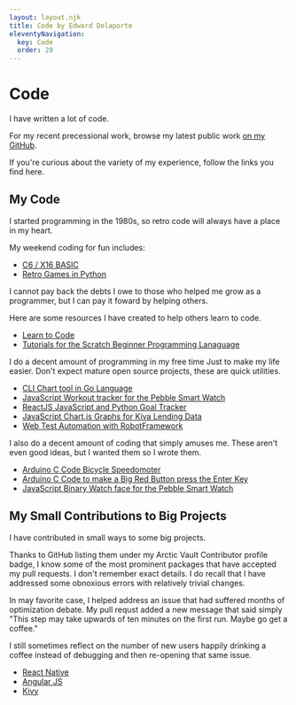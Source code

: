 ```yaml
---
layout: layout.njk
title: Code by Edward Delaporte
eleventyNavigation:
  key: Code
  order: 20
---
```


# Code

I have written a lot of code. 

For my recent precessional work,
browse my latest public work [on my GitHub](https://github.com/edthedev).

If you're curious about the variety of my experience, follow the links you find here.

## My Code

I started programming in the 1980s,
so retro code will always have a place in my heart.

My weekend coding for fun includes:

+ [C6 / X16 BASIC](/basic)
+ [Retro Games in Python](https://github.com/edthedev/tmntcade)

I cannot pay back the debts I owe to those who 
helped me grow as a programmer, but I can pay it foward by helping others.

Here are some resources I have created to help others learn to code.

+ [Learn to Code](/learn2code)
+ [Tutorials for the Scratch Beginner Programming Lanaguage](https://github.com/edthedev/scratch_lessons)

I do a decent amount of programming in my free time 
Just to make my life easier. Don't expect mature open source projects, these are quick utilities.

+ [CLI Chart tool in Go Language](https://github.com/edthedev/chart)
+ [JavaScript Workout tracker for the Pebble Smart Watch](https://github.com/edthedev/LiftPebble)
+ [ReactJS JavaScript and Python Goal Tracker](https://github.com/edthedev/MyGoal.space)
+ [JavaScript Chart.js Graphs for Kiva Lending Data](https://github.com/edthedev/kiva_graphs)
+ [Web Test Automation with RobotFramework](https://github.com/edthedev/Learn_RobotFramework_IllinoisPTR)

I also do a decent amount of coding that simply amuses me.
These aren't even good ideas, but I wanted them so I wrote them.

+ [Arduino C Code Bicycle Speedomoter](https://github.com/edthedev/arduino-bike-speed)
+ [Arduino C Code to make a Big Red Button press the Enter Key](https://github.com/edthedev/bigredbutton)
+ [JavaScript Binary Watch face for the Pebble Smart Watch](https://github.com/edthedev/BinaryClock)

## My Small Contributions to Big Projects

I have contributed in small ways to some big projects.

Thanks to GitHub listing them under my Arctic Vault Contributor profile badge, 
I know some of the most prominent packages that have accepted my pull requests. 
I don't remember exact details. I do recall that I have addressed 
some obnoxious errors with relatively trivial changes. 

In may favorite case, I helped address an issue that had suffered months of optimization debate.
 My pull requst added a new message that said simply "This step may take upwards of ten minutes on the first run. Maybe go get a coffee." 

I still sometimes reflect on the number of new users happily drinking a coffee instead of debugging and then re-opening that same issue.

+ [React Native](https://github.com/facebook/react-native)
+ [Angular JS](https://github.com/angular/angular.js)
+ [Kivy](https://github.com/kivy/kivy)

